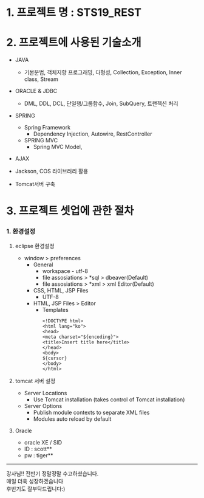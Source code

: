 # 1. 프로젝트 명 : STS19_REST
# 2. 프로젝트에 사용된 기술소개
* JAVA 
  * 기본분법, 객체지향 프로그래밍, 다형성, Collection, Exception, Inner class, Stream

* ORACLE & JDBC
  * DML, DDL, DCL, 단일행/그룹함수, Join, SubQuery, 트랜젝션 처리
  
* SPRING
  * Spring Framework
    * Dependency Injection, Autowire, RestController
  * SPRING MVC
    * Spring MVC Model, 
  
* AJAX
  
* Jackson, COS 라이브러리 활용
  
*  Tomcat서버 구축

# 3. 프로젝트 셋업에 관한 절차
### 1. 환경설정
1. eclipse 환경설정
   * window > preferences
     * General
       * workspace - utf-8
       * file assosiations > *sql > dbeaver(Default)
       * file assosiations > *xml > xml Editor(Default)
     * CSS, HTML, JSP Files
       * UTF-8
     * HTML, JSP Files > Editor
       * Templates
            ```
            <!DOCTYPE html>
            <html lang="ko">
            <head>
            <meta charset="${encoding}">
            <title>Insert title here</title>
            </head>
            <body>
            ${cursor}
            </body>
            </html>
            ```

2. tomcat 서버 설정
    * Server Locations
      * Use Tomcat installation (takes control of Tomcat installation)
    * Server Options
      *  Publish module contexts to separate XML files
      *  Modules auto reload by default

3. Oracle
   * oracle XE  /  SID
   * ID : scott**
   * pw : tiger**<br>
---
강사님!! 
전반기 정말정말 수고하셨습니다.<br>
매일 더욱 성장하겠습니다<br>
후반기도 잘부탁드립니다:)<br>
